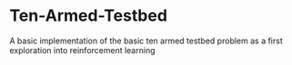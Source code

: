 # Ten-Armed-Testbed
A basic implementation of the basic ten armed testbed problem as a first exploration into reinforcement learning
